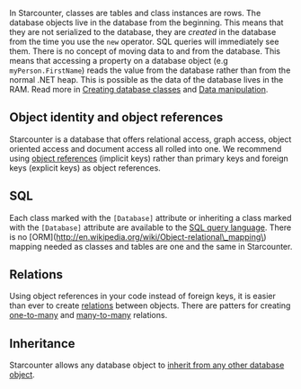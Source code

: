 In Starcounter, classes are tables and class instances are rows. The database objects live in the database from the beginning. This means that they are not serialized to the database, they are _created_ in the database from the time you use the <code>new</code> operator. SQL queries will immediately see them. There is no concept of moving data to and from the database. This means that accessing a property on a database object (e.g <code>myPerson.FirstName</code>) reads the value from the database rather than from the normal .NET heap. This is possible as the data of the database lives in the RAM.
Read more in [Creating database classes](/guides/database/creating-database-classes/) and [Data manipulation](/guides/database/data-manipulation/).
## Object identity and object references
Starcounter is a database that offers relational access, graph access, object oriented access and document access all rolled into one. We recommend using [object references](/guides/database/object-identity/) (implicit keys) rather than primary keys and foreign keys (explicit keys) as object references.
## SQL
Each class marked with the `[Database]` attribute or inheriting a class marked with the `[Database]` attribute are available to the [SQL query language](/guides/database/querying-using-sql/). There is no [ORM](http://en.wikipedia.org/wiki/Object-relational\_mapping\) mapping needed as classes and tables are one and the same in Starcounter.
## Relations
Using object references in your code instead of foreign keys, it is easier than ever to create [relations](/guides/database/relations/) between objects. There are patters for creating [one-to-many](/guides/database/one-to-many-relations/) and [many-to-many](/guides/database/many-to-many-relations/) relations.
## Inheritance
Starcounter allows any database object to [inherit from any other database object](/guides/database/inheritance/).
